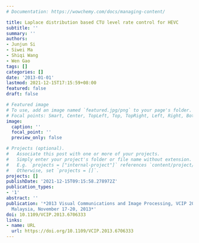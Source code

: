 ```yaml
---
# Documentation: https://wowchemy.com/docs/managing-content/

title: Laplace distribution based CTU level rate control for HEVC
subtitle: ''
summary: ''
authors:
- Junjun Si
- Siwei Ma
- Shiqi Wang
- Wen Gao
tags: []
categories: []
date: '2013-01-01'
lastmod: 2021-12-15T17:15:59+08:00
featured: false
draft: false

# Featured image
# To use, add an image named `featured.jpg/png` to your page's folder.
# Focal points: Smart, Center, TopLeft, Top, TopRight, Left, Right, BottomLeft, Bottom, BottomRight.
image:
  caption: ''
  focal_point: ''
  preview_only: false

# Projects (optional).
#   Associate this post with one or more of your projects.
#   Simply enter your project's folder or file name without extension.
#   E.g. `projects = ["internal-project"]` references `content/project/deep-learning/index.md`.
#   Otherwise, set `projects = []`.
projects: []
publishDate: '2021-12-15T09:15:58.278972Z'
publication_types:
- '1'
abstract: ''
publication: '*2013 Visual Communications and Image Processing, VCIP 2013, Kuching,
  Malaysia, November 17-20, 2013*'
doi: 10.1109/VCIP.2013.6706333
links:
- name: URL
  url: https://doi.org/10.1109/VCIP.2013.6706333
---
```

